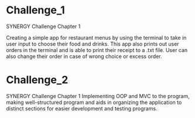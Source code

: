 # Challenge_1
SYNERGY Challenge Chapter 1

Creating a simple app for restaurant menus by using the terminal to take in user input to choose their food and drinks.
This app also prints out user orders in the terminal and is able to print their receipt to a .txt file.
User can also change their order in case of wrong choice or excess order.

# Challenge_2
SYNERGY Challenge Chapter 1
Implementing OOP and MVC to the program, making well-structured program and aids in organizing the application to
distinct sections for easier development and testing programs.